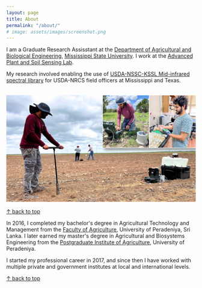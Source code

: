 ```yaml
---
layout: page
title: About
permalink: "/about/"
# image: assets/images/screenshot.png
---
```


<script src="/pages/md-gallery.js"></script>

I am a Graduate Research Assisstant at the [Department of Agricultural and Biological Engineering](https://www.abe.msstate.edu/), [Mississippi State University](https://www.msstate.edu/). I work at the [Advanced Plant and Soil Sensing Lab](https://apsslab.abe.msstate.edu/).

My research involved enabling the use of [USDA-NSSC-KSSL Mid-infrared spectral library](https://soilspectroscopy.org/the-nssc-kssl-mir-spectral-library/) for USDA-NRCS field officers at Mississippi and Texas.

<br>
<img src="/assets/images/about/about_msu.JPG">
<br>

[↑ back to top](#top)

In 2016, I completed my bachelor's degree in Agricultural Technology and Management from the [Faculty of Agriculture](https://agri.pdn.ac.lk/), University of Peradeniya, Sri Lanka. I later earned my master's degree in Agricultural and Biosystems Engineering from the [Postgraduate Institute of Agriculture](http://www.pgia.pdn.ac.lk/), University of Peradeniya.

I started my professional career in 2017, and since then I have worked with multiple private and government institutes at local and international levels.

[↑ back to top](#top)